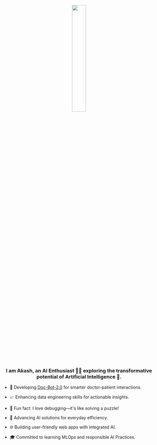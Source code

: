 <div align="center">
<img src="https://avatars.githubusercontent.com/u/169913277?v=4" align="center" style="width: 30%" />
</div>  
  

### <div align="center">I am Akash, an AI Enthusiast 👨‍💻 exploring the transformative potential of Artificial Intelligence 🚀.</div>  
  

- 🤖 Developing [Doc-Bot-2.0](https://github.com/mybarefootstory/Doc-Bot-2.0) for smarter doctor-patient interactions.
  

- 📈 Enhancing data engineering skills for actionable insights.
  

- 🧩 Fun fact: I love debugging—it's like solving a puzzle!

  
- 🚀 Advancing AI solutions for everyday efficiency.
  

- 🌐 Building user-friendly web apps with integrated AI.
  

- 🎓 Committed to learning MLOps and responsible AI Practices. 
  

<br/>  

